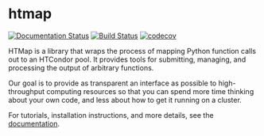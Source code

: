 # htmap

[![Documentation Status](https://readthedocs.org/projects/htmap/badge/?version=latest)](https://htmap.readthedocs.io/en/latest/?badge=latest)
[![Build Status](https://travis-ci.org/htcondor/htmap.svg?branch=master)](https://travis-ci.org/htcondor/htmap)
[![codecov](https://codecov.io/gh/htcondor/htmap/branch/master/graph/badge.svg)](https://codecov.io/gh/htcondor/htmap)

HTMap is a library that wraps the process of mapping Python function calls out to an HTCondor pool.
It provides tools for submitting, managing, and processing the output of arbitrary functions.

Our goal is to provide as transparent an interface as possible to high-throughput computing resources so that you can spend more time thinking about your own code, and less about how to get it running on a cluster.

For tutorials, installation instructions, and more details, see the [documentation](https://htmap.readthedocs.io/en/latest/).
